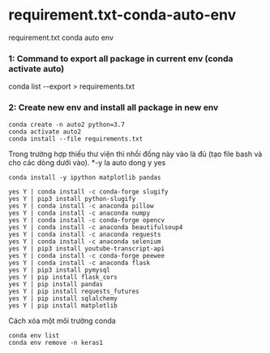 # requirement.txt-conda-auto-env
requirement.txt conda auto env


### 1: Command to export all package in current env (conda activate auto)
conda list --export > requirements.txt

### 2: Create new env and install all package in new env
```
conda create -n auto2 python=3.7
conda activate auto2
conda install --file requirements.txt
```


Trong trường hợp thiếu thư viện thì nhồi đống này vào là đủ (tạo file bash và cho các dòng dưới vào).
*-y la auto dong y yes
```
conda install -y ipython matplotlib pandas
```
```
yes Y | conda install -c conda-forge slugify
yes Y | pip3 install python-slugify
yes Y | conda install -c anaconda pillow
yes Y | conda install -c anaconda numpy
yes Y | conda install -c conda-forge opencv
yes Y | conda install -c anaconda beautifulsoup4
yes Y | conda install -c anaconda requests
yes Y | conda install -c anaconda selenium
yes Y | pip3 install youtube-transcript-api
yes Y | conda install -c conda-forge peewee
yes Y | conda install -c anaconda flask
yes Y | pip3 install pymysql
yes Y | pip install flask_cors
yes Y | pip install pandas
yes Y | pip install requests_futures
yes Y | pip install sqlalchemy
yes Y | pip install matplotlib
```

Cách xóa một môi trường conda
```
conda env list
conda env remove -n keras1
```
